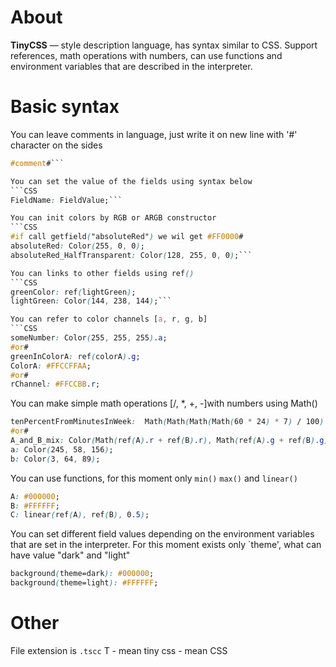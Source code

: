 # About
**TinyCSS** — style description language,  has syntax similar to CSS. Support references, math operations with numbers,  can use functions and environment variables that are described in the interpreter.

# Basic syntax

You can leave comments in language,  just write it on new line with '#' character on the sides 
```CSS 
#comment#```

You can set the value of the fields using syntax below
```CSS
FieldName: FieldValue;```

You can init colors by RGB or ARGB constructor 
```CSS
#if call getfield("absoluteRed") we wil get #FF0000#
absoluteRed: Color(255, 0, 0);
absoluteRed_HalfTransparent: Color(128, 255, 0, 0);```

You can links to other fields using ref()
```CSS
greenColor: ref(lightGreen);
lightGreen: Color(144, 238, 144);```

You can refer to color channels [a, r, g, b]
```CSS
someNumber: Color(255, 255, 255).a;
#or#
greenInColorA: ref(colorA).g;
ColorA: #FFCCFFAA;
#or#
rChannel: #FFCCBB.r;
```

You can make simple math operations [/, *, +, -]with numbers using Math()
```CSS
tenPercentFromMinutesInWeek:  Math(Math(Math(Math(60 * 24) * 7) / 100) * 10);
#or#
A_and_B_mix: Color(Math(ref(A).r + ref(B).r), Math(ref(A).g + ref(B).g), Math(ref(A).b + ref(B).b));
a: Color(245, 58, 156);
b: Color(3, 64, 89);
```

You can use functions, for this moment only `min()` `max()` and `linear()`
```CSS
A: #000000;
B: #FFFFFF;
C: linear(ref(A), ref(B), 0.5);
```

You can set different field values depending on the environment variables that are set in the interpreter. For this moment exists only `theme', what can have value "dark" and "light"
```CSS
background(theme=dark): #000000;
background(theme=light): #FFFFFF;
```

# Other 
File extension is `.tscc`
T - mean tiny 
css -  mean CSS